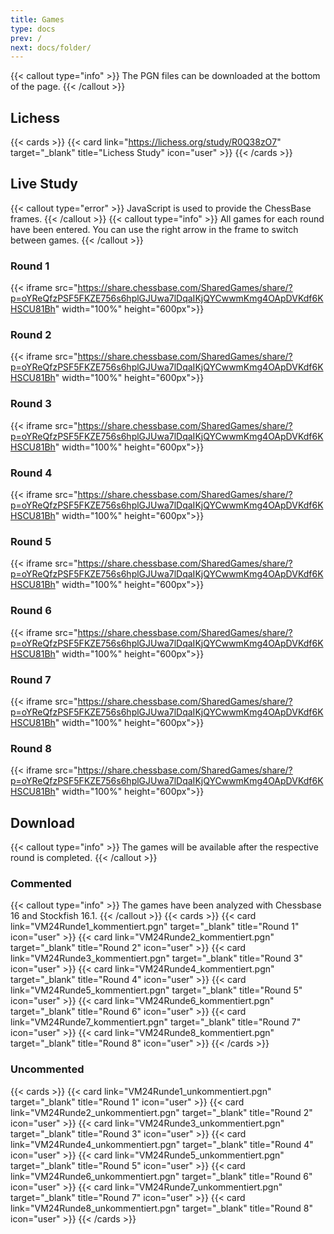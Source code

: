 ```yaml
---
title: Games
type: docs
prev: /
next: docs/folder/
---
```

{{< callout type="info" >}}
The PGN files can be downloaded at the bottom of the page.
{{< /callout >}}

## Lichess

{{< cards >}}
{{< card link="https://lichess.org/study/R0Q38zO7" target="_blank" title="Lichess Study" icon="user" >}}
{{< /cards >}}

## Live Study

{{< callout type="error" >}}
JavaScript is used to provide the ChessBase frames.
{{< /callout >}}
{{< callout type="info" >}}
All games for each round have been entered. You can use the right arrow in the frame to switch between games.
{{< /callout >}}

### Round 1

{{< iframe src="https://share.chessbase.com/SharedGames/share/?p=oYReQfzPSF5FKZE756s6hplGJUwa7lDqaIKjQYCwwmKmg4OApDVKdf6KHSCU81Bh" width="100%" height="600px">}}

### Round 2

{{< iframe src="https://share.chessbase.com/SharedGames/share/?p=oYReQfzPSF5FKZE756s6hplGJUwa7lDqaIKjQYCwwmKmg4OApDVKdf6KHSCU81Bh" width="100%" height="600px">}}

### Round 3

{{< iframe src="https://share.chessbase.com/SharedGames/share/?p=oYReQfzPSF5FKZE756s6hplGJUwa7lDqaIKjQYCwwmKmg4OApDVKdf6KHSCU81Bh" width="100%" height="600px">}}

### Round 4

{{< iframe src="https://share.chessbase.com/SharedGames/share/?p=oYReQfzPSF5FKZE756s6hplGJUwa7lDqaIKjQYCwwmKmg4OApDVKdf6KHSCU81Bh" width="100%" height="600px">}}

### Round 5

{{< iframe src="https://share.chessbase.com/SharedGames/share/?p=oYReQfzPSF5FKZE756s6hplGJUwa7lDqaIKjQYCwwmKmg4OApDVKdf6KHSCU81Bh" width="100%" height="600px">}}

### Round 6

{{< iframe src="https://share.chessbase.com/SharedGames/share/?p=oYReQfzPSF5FKZE756s6hplGJUwa7lDqaIKjQYCwwmKmg4OApDVKdf6KHSCU81Bh" width="100%" height="600px">}}

### Round 7

{{< iframe src="https://share.chessbase.com/SharedGames/share/?p=oYReQfzPSF5FKZE756s6hplGJUwa7lDqaIKjQYCwwmKmg4OApDVKdf6KHSCU81Bh" width="100%" height="600px">}}

### Round 8

{{< iframe src="https://share.chessbase.com/SharedGames/share/?p=oYReQfzPSF5FKZE756s6hplGJUwa7lDqaIKjQYCwwmKmg4OApDVKdf6KHSCU81Bh" width="100%" height="600px">}}

## Download

{{< callout type="info" >}}
The games will be available after the respective round is completed.
{{< /callout >}}

### Commented

{{< callout type="info" >}}
The games have been analyzed with Chessbase 16 and Stockfish 16.1.
{{< /callout >}}
{{< cards >}}
{{< card link="VM24Runde1_kommentiert.pgn" target="_blank" title="Round 1" icon="user" >}}
{{< card link="VM24Runde2_kommentiert.pgn" target="_blank" title="Round 2" icon="user" >}}
{{< card link="VM24Runde3_kommentiert.pgn" target="_blank" title="Round 3" icon="user" >}}
{{< card link="VM24Runde4_kommentiert.pgn" target="_blank" title="Round 4" icon="user" >}}
{{< card link="VM24Runde5_kommentiert.pgn" target="_blank" title="Round 5" icon="user" >}}
{{< card link="VM24Runde6_kommentiert.pgn" target="_blank" title="Round 6" icon="user" >}}
{{< card link="VM24Runde7_kommentiert.pgn" target="_blank" title="Round 7" icon="user" >}}
{{< card link="VM24Runde8_kommentiert.pgn" target="_blank" title="Round 8" icon="user" >}}
{{< /cards >}}

### Uncommented

{{< cards >}}
{{< card link="VM24Runde1_unkommentiert.pgn" target="_blank" title="Round 1" icon="user" >}}
{{< card link="VM24Runde2_unkommentiert.pgn" target="_blank" title="Round 2" icon="user" >}}
{{< card link="VM24Runde3_unkommentiert.pgn" target="_blank" title="Round 3" icon="user" >}}
{{< card link="VM24Runde4_unkommentiert.pgn" target="_blank" title="Round 4" icon="user" >}}
{{< card link="VM24Runde5_unkommentiert.pgn" target="_blank" title="Round 5" icon="user" >}}
{{< card link="VM24Runde6_unkommentiert.pgn" target="_blank" title="Round 6" icon="user" >}}
{{< card link="VM24Runde7_unkommentiert.pgn" target="_blank" title="Round 7" icon="user" >}}
{{< card link="VM24Runde8_unkommentiert.pgn" target="_blank" title="Round 8" icon="user" >}}
{{< /cards >}}
